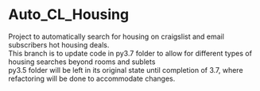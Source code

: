 # Auto_CL_Housing
Project to automatically search for housing on craigslist and email subscribers hot housing deals.
<br>
This branch is to update code in py3.7 folder to allow for different types of housing searches beyond rooms and sublets<br>
py3.5 folder will be left in its original state until completion of 3.7, where refactoring will be done to accommodate changes.
